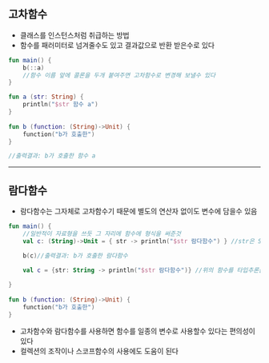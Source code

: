 ## 고차함수
- 클래스를 인스턴스처럼 취급하는 방법
- 함수를 패러미터로 넘겨줄수도 있고 결과값으로 반환 받은수로 있다
```kotlin
fun main() {
    b(::a)
    //함수 이름 앞에 콜론을 두개 붙여주면 고차함수로 변경해 보낼수 있다
}

fun a (str: String) {
    println("$str 함수 a")
}
                
fun b (function: (String)->Unit) {
    function("b가 호출한")
}

//출력결과: b가 호출한 함수 a
```
---
## 람다함수
- 람다함수는 그자체로 고차함수기 때문에 별도의 연산자 없이도 변수에 담을수 있음
```kotlin
fun main() {
    //일반적이 자료형을 쓰듯 그 자리에 함수에 형식을 써준것
    val c: (String)->Unit = { str -> println("$str 람다함수") } //str은 String으로 받아온 값을 람다함수 내에서 사용할 변수 이름}

    b(c)//출력결과: b가 호출한 람다함수

    val c = {str: String -> println("$str 람다함수")} //위의 함수를 타입추론을 이용해 축약할수 있다
    
}
                
fun b (function: (String)->Unit) {
    function("b가 호출한")
}
```
- 고차함수와 람다함수를 사용하면 함수를 일종의 변수로 사용할수 있다는 편의성이있다
- 컬렉션의 조작이나 스코프함수의 사용에도 도움이 된다